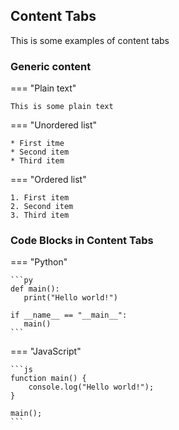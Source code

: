 ## Content Tabs

This is some examples of content tabs

### Generic content

=== "Plain text"

    This is some plain text

=== "Unordered list"
    
    * First itme
    * Second item
    * Third item

=== "Ordered list"

    1. First item
    2. Second item
    3. Third item

### Code Blocks in Content Tabs

=== "Python"

    ```py
    def main():
       print("Hello world!")

    if __name__ == "__main__":
       main()
    ```

=== "JavaScript"

    ```js
    function main() {
        console.log("Hello world!");
    }

    main();
    ```